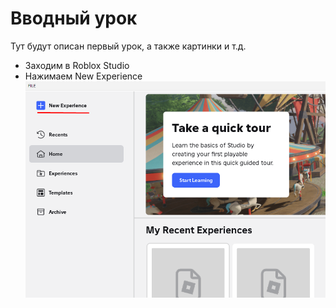 # Вводный урок  
Тут будут описан первый урок, а также картинки и т.д.
- Заходим в Roblox Studio  
- Нажимаем New Experience
![Example](img/lessons_01_01.png)
